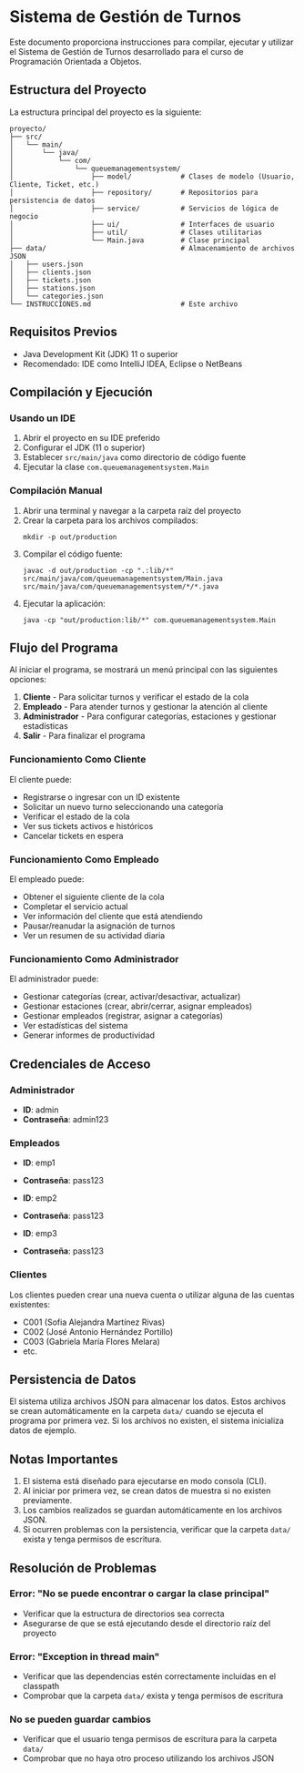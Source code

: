 # Sistema de Gestión de Turnos

Este documento proporciona instrucciones para compilar, ejecutar y utilizar el Sistema de Gestión de Turnos desarrollado para el curso de Programación Orientada a Objetos.

## Estructura del Proyecto

La estructura principal del proyecto es la siguiente:

```
proyecto/
├── src/
│   └── main/
│       └── java/
│           └── com/
│               └── queuemanagementsystem/
│                   ├── model/            # Clases de modelo (Usuario, Cliente, Ticket, etc.)
│                   ├── repository/       # Repositorios para persistencia de datos
│                   ├── service/          # Servicios de lógica de negocio
│                   ├── ui/               # Interfaces de usuario
│                   ├── util/             # Clases utilitarias
│                   └── Main.java         # Clase principal
├── data/                                 # Almacenamiento de archivos JSON
│   ├── users.json
│   ├── clients.json
│   ├── tickets.json
│   ├── stations.json
│   └── categories.json
└── INSTRUCCIONES.md                      # Este archivo
```

## Requisitos Previos

- Java Development Kit (JDK) 11 o superior
- Recomendado: IDE como IntelliJ IDEA, Eclipse o NetBeans

## Compilación y Ejecución

### Usando un IDE

1. Abrir el proyecto en su IDE preferido
2. Configurar el JDK (11 o superior)
3. Establecer `src/main/java` como directorio de código fuente
4. Ejecutar la clase `com.queuemanagementsystem.Main`

### Compilación Manual

1. Abrir una terminal y navegar a la carpeta raíz del proyecto
2. Crear la carpeta para los archivos compilados:
   ```
   mkdir -p out/production
   ```
3. Compilar el código fuente:
   ```
   javac -d out/production -cp ".:lib/*" src/main/java/com/queuemanagementsystem/Main.java src/main/java/com/queuemanagementsystem/*/*.java
   ```
4. Ejecutar la aplicación:
   ```
   java -cp "out/production:lib/*" com.queuemanagementsystem.Main
   ```

## Flujo del Programa

Al iniciar el programa, se mostrará un menú principal con las siguientes opciones:

1. **Cliente** - Para solicitar turnos y verificar el estado de la cola
2. **Empleado** - Para atender turnos y gestionar la atención al cliente
3. **Administrador** - Para configurar categorías, estaciones y gestionar estadísticas
4. **Salir** - Para finalizar el programa

### Funcionamiento Como Cliente

El cliente puede:
- Registrarse o ingresar con un ID existente
- Solicitar un nuevo turno seleccionando una categoría
- Verificar el estado de la cola
- Ver sus tickets activos e históricos
- Cancelar tickets en espera

### Funcionamiento Como Empleado

El empleado puede:
- Obtener el siguiente cliente de la cola
- Completar el servicio actual
- Ver información del cliente que está atendiendo
- Pausar/reanudar la asignación de turnos
- Ver un resumen de su actividad diaria

### Funcionamiento Como Administrador

El administrador puede:
- Gestionar categorías (crear, activar/desactivar, actualizar)
- Gestionar estaciones (crear, abrir/cerrar, asignar empleados)
- Gestionar empleados (registrar, asignar a categorías)
- Ver estadísticas del sistema
- Generar informes de productividad

## Credenciales de Acceso

### Administrador
- **ID**: admin
- **Contraseña**: admin123

### Empleados
- **ID**: emp1
- **Contraseña**: pass123

- **ID**: emp2
- **Contraseña**: pass123

- **ID**: emp3
- **Contraseña**: pass123

### Clientes
Los clientes pueden crear una nueva cuenta o utilizar alguna de las cuentas existentes:
- C001 (Sofia Alejandra Martínez Rivas)
- C002 (José Antonio Hernández Portillo)
- C003 (Gabriela María Flores Melara)
- etc.

## Persistencia de Datos

El sistema utiliza archivos JSON para almacenar los datos. Estos archivos se crean automáticamente en la carpeta `data/` cuando se ejecuta el programa por primera vez. Si los archivos no existen, el sistema inicializa datos de ejemplo.

## Notas Importantes

1. El sistema está diseñado para ejecutarse en modo consola (CLI).
2. Al iniciar por primera vez, se crean datos de muestra si no existen previamente.
3. Los cambios realizados se guardan automáticamente en los archivos JSON.
4. Si ocurren problemas con la persistencia, verificar que la carpeta `data/` exista y tenga permisos de escritura.

## Resolución de Problemas

### Error: "No se puede encontrar o cargar la clase principal"
- Verificar que la estructura de directorios sea correcta
- Asegurarse de que se está ejecutando desde el directorio raíz del proyecto

### Error: "Exception in thread main"
- Verificar que las dependencias estén correctamente incluidas en el classpath
- Comprobar que la carpeta `data/` exista y tenga permisos de escritura

### No se pueden guardar cambios
- Verificar que el usuario tenga permisos de escritura para la carpeta `data/`
- Comprobar que no haya otro proceso utilizando los archivos JSON